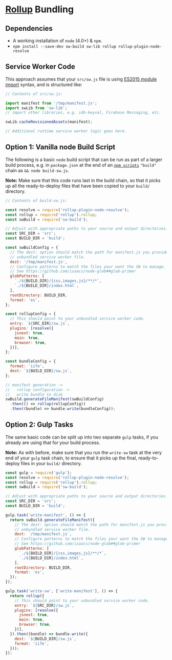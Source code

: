 # [Rollup](https://github.com/rollup/rollup) Bundling

## Dependencies

- A working installation of `node` (4.0+) & `npm`.
- `npm install --save-dev sw-build sw-lib rollup rollup-plugin-node-resolve`

## Service Worker Code

This approach assumes that your `src/sw.js` file is using [ES2015 module
import](https://developer.mozilla.org/en-US/docs/Web/JavaScript/Reference/Statements/import)
syntax, and is structured like:

```js
// Contents of src/sw.js:

import manifest from '/tmp/manifest.js';
import swLib from 'sw-lib';
// import other libraries, e.g. idb-keyval, Firebase Messaging, etc.

swLib.cacheRevisionedAssets(manifest);

// Additional runtime service worker logic goes here.
```

## Option 1: Vanilla node Build Script

The following is a basic `node` build script that can be run as part of a larger
build process, e.g. in `package.json` at the end of an
[`npm scripts`](https://docs.npmjs.com/misc/scripts) `"build"` chain as
`&& node build-sw.js`.

**Note:** Make sure that this code runs last in the build chain, so that it
picks up all the ready-to-deploy files that have been copied to your `build/`
directory.

```js
// Contents of build-sw.js:

const resolve = require('rollup-plugin-node-resolve');
const rollup = require('rollup').rollup;
const swBuild = require('sw-build');

// Adjust with appropriate paths to your source and output directories.
const SRC_DIR = 'src';
const BUILD_DIR = 'build';

const swBuildConfig = {
  // The dest: option should match the path for manifest.js you provide in your
  // unbundled service worker file.
  dest: '/tmp/manifest.js',
  // Configure patterns to match the files your want the SW to manage.
  // See https://github.com/isaacs/node-glob##glob-primer
  globPatterns: [
    `./${BUILD_DIR}/{css,images,js}/**/*`,
    `./${BUILD_DIR}/index.html`,
  ],
  rootDirectory: BUILD_DIR,
  format: 'es',
};

const rollupConfig = {
  // This should point to your unbundled service worker code.
  entry: `${SRC_DIR}/sw.js`,
  plugins: [resolve({
    jsnext: true,
    main: true,
    browser: true,
  })],
};

const bundleConfig = {
  format: 'iife',
  dest: `${BUILD_DIR}/sw.js`,
};

// manifest generation ->
//   rollup configuration ->
//   write bundle to disk
swBuild.generateFileManifest(swBuildConfig)
  .then(() => rollup(rollupConfig))
  .then((bundle) => bundle.write(bundleConfig));

```

## Option 2: Gulp Tasks

The same basic code can be split up into two separate `gulp` tasks, if you
already are using that for your build process.

**Note:** As with before, make sure that you run the `write-sw` task at the very
end of your `gulp` task chain, to ensure that it picks up the final,
ready-to-deploy files in your `build/` directory.

```js
const gulp = require('gulp');
const resolve = require('rollup-plugin-node-resolve');
const rollup = require('rollup').rollup;
const swBuild = require('sw-build');

// Adjust with appropriate paths to your source and output directories.
const SRC_DIR = 'src';
const BUILD_DIR = 'build';

gulp.task('write-manifest', () => {
  return swBuild.generateFileManifest({
    // The dest: option should match the path for manifest.js you provide in your
    // unbundled service worker file.
    dest: `/tmp/manifest.js`,
    // Configure patterns to match the files your want the SW to manage.
    // See https://github.com/isaacs/node-glob##glob-primer
    globPatterns: [
      `./${BUILD_DIR}/{css,images,js}/**/*`,
      `./${BUILD_DIR}/index.html`,
    ],
    rootDirectory: BUILD_DIR,
    format: 'es',
  });
});

gulp.task('write-sw', ['write-manifest'], () => {
  return rollup({
    // This should point to your unbundled service worker code.
    entry: `${SRC_DIR}/sw.js`,
    plugins: [resolve({
      jsnext: true,
      main: true,
      browser: true,
    })],
  }).then((bundle) => bundle.write({
    dest: `${BUILD_DIR}/sw.js`,
    format: 'iife',
  }));
});
```
